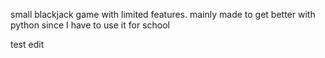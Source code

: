 small blackjack game with limited features. mainly made to get better with python since I have to use it for school

test edit